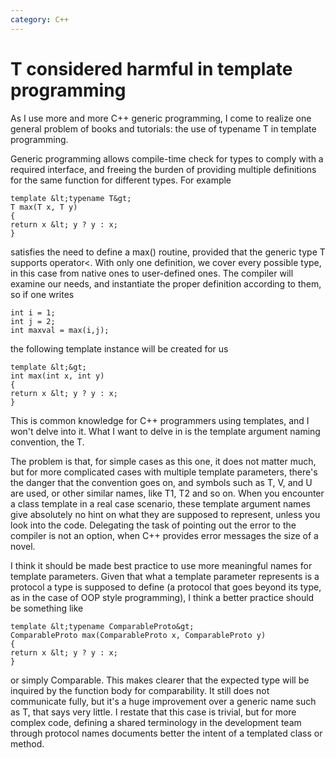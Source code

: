 ```yaml
---
category: C++
---
```

# T considered harmful in template programming

As I use more and more C++ generic programming, I come to realize one general
problem of books and tutorials: the use of typename T in template programming.

Generic programming allows compile-time check for types to comply with a
required interface, and freeing the burden of providing multiple definitions
for the same function for different types. For example

```
template &lt;typename T&gt;
T max(T x, T y)
{
return x &lt; y ? y : x;
}
```

satisfies the need to define a max() routine, provided that the generic type T
supports operator&lt;. With only one definition, we cover every possible type,
in this case from native ones to user-defined ones. The compiler will examine
our needs, and instantiate the proper definition according to them, so if one
writes

```
int i = 1;
int j = 2;
int maxval = max(i,j);
`````````

the following template instance will be created for us
```
template &lt;&gt;
int max(int x, int y)
{
return x &lt; y ? y : x;
}
```

This is common knowledge for C++ programmers using templates, and I won't delve
into it. What I want to delve in is the template argument naming convention,
the T.

The problem is that, for simple cases as this one, it does not matter much, but
for more complicated cases with multiple template parameters, there's the
danger that the convention goes on, and symbols such as T, V, and U are used,
or other similar names, like T1, T2 and so on. When you encounter a class
template in a real case scenario, these template argument names give absolutely
no hint on what they are supposed to represent, unless you look into the code.
Delegating the task of pointing out the error to the compiler is not an option,
when C++ provides error messages the size of a novel.

I think it should be made best practice to use more meaningful names for
template parameters. Given that what a template parameter represents is a
protocol a type is supposed to define (a protocol that goes beyond its type, as
in the case of OOP style programming), I think a better practice should be
something like

```
template &lt;typename ComparableProto&gt;
ComparableProto max(ComparableProto x, ComparableProto y)
{
return x &lt; y ? y : x;
}
```

or simply Comparable. This makes clearer that the expected type will be
inquired by the function body for comparability. It still does not communicate
fully, but it's a huge improvement over a generic name such as T, that says
very little. I restate that this case is trivial, but for more complex code,
defining a shared terminology in the development team through protocol names
documents better the intent of a templated class or
method.

